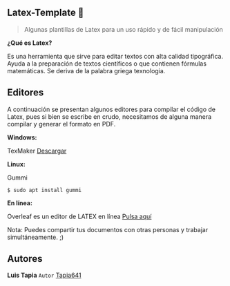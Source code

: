 ## Latex-Template 🤯
>Algunas plantillas de Latex para un uso rápido y de fácil manipulación

**¿Qué es Latex?** 

Es una herramienta que sirve para editar textos con alta calidad tipográfica. Ayuda a la preparación de textos científicos o que contienen fórmulas matemáticas. Se deriva de la palabra griega texnologia.

## Editores

A continuación se presentan algunos editores para compilar el código de Latex, pues si bien se escribe en crudo, necesitamos de alguna manera compilar y generar el formato en PDF.

**Windows:**

TexMaker [Descargar](http://www.xm1math.net/texmaker/download.html)

**Linux:**

Gummi

```
$ sudo apt install gummi
```

**En línea:**

Overleaf es un editor de LATEX en línea [Pulsa aquí](https://www.overleaf.com)

Nota: Puedes compartir tus documentos con otras personas y trabajar simultáneamente. ;)

## Autores 
**Luis Tapia** ```Autor``` [Tapia641](https://github.com/Tapia641)
